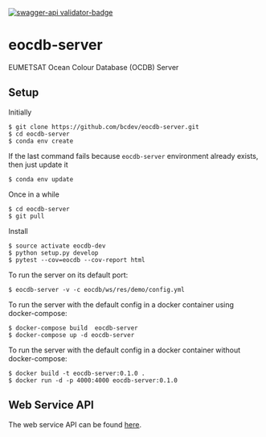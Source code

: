 [![swagger-api validator-badge]({https://github.com/bcdev/eocdb-server/tree/master/openapi/eocdb-server-0.1.0.yaml}task-list-api-swagger-definition.yaml)](./openapi/eocdb-server-0.1.0.yaml)

# eocdb-server
EUMETSAT Ocean Colour Database (OCDB) Server

## Setup

Initially

    $ git clone https://github.com/bcdev/eocdb-server.git
    $ cd eocdb-server
    $ conda env create

If the last command fails because `eocdb-server` environment already exists, then just update it

    $ conda env update

Once in a while

    $ cd eocdb-server
    $ git pull

Install

    $ source activate eocdb-dev
    $ python setup.py develop
    $ pytest --cov=eocdb --cov-report html

To run the server on its default port:

    $ eocdb-server -v -c eocdb/ws/res/demo/config.yml
    
To run the server with the default config in a docker container using docker-compose:

    $ docker-compose build  eocdb-server
    $ docker-compose up -d eocdb-server
    
 To run the server with the default config in a docker container without docker-compose:
 
    $ docker build -t eocdb-server:0.1.0 .
    $ docker run -d -p 4000:4000 eocdb-server:0.1.0

## Web Service API

The web service API can be found [here](https://app.swaggerhub.com/apis-docs/forman/eocdb-server/0.1.0-dev.1).